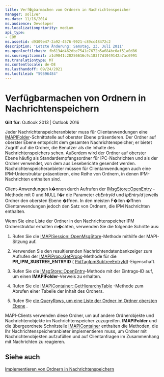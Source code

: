 ```yaml
---
title: Verf�gbarmachen von Ordnern in Nachrichtenspeicher
manager: soliver
ms.date: 11/16/2014
ms.audience: Developer
ms.localizationpriority: medium
api_type:
- COM
ms.assetid: d9309e47-2a92-4576-9921-c89cc48472c2
description: 'Letzte Änderung: Samstag, 23. Juli 2011'
ms.openlocfilehash: fb6134d462dbe7541e7672b5a684bc6af51a0d86
ms.sourcegitcommit: a1d9041c20256616c9c183f7d1049142a7ac6991
ms.translationtype: MT
ms.contentlocale: de-DE
ms.lasthandoff: 09/24/2021
ms.locfileid: "59596484"
---
```

# <a name="exposing-folders-in-message-stores"></a>Verfügbarmachen von Ordnern in Nachrichtenspeichern

  
  
**Gilt für**: Outlook 2013 | Outlook 2016 
  
Jeder Nachrichtenspeicheranbieter muss für Clientanwendungen eine [IMAPIFolder](imapifolderimapicontainer.md)-Schnittstelle auf oberster Ebene präsentieren. Der Ordner auf oberster Ebene entspricht dem gesamten Nachrichtenspeicher; er bietet Zugriff auf die Ordner, die Benutzer als die Inhalte des Nachrichtenspeichers sehen. Außerdem wird der Ordner auf oberster Ebene häufig als Standardempfangsordner für IPC-Nachrichten und als der Ordner verwendet, von dem aus Leseberichte gesendet werden. Nachrichtenspeicheranbieter müssen für Clientanwendungen auch eine IPM-Unterstruktur präsentieren, eine Reihe von Ordnern, in denen IPM-Nachrichten enthalten sind. 
  
Client-Anwendungen k�nnen durch Aufrufen der [IMsgStore::OpenEntry](imsgstore-openentry.md) -Methode mit 0 und NULL f�r die Parameter  _cbEntryId_ und  _lpEntryId_ jeweils Ordner den obersten Ebene �ffnen. In den meisten F�llen �ffnen Clientanwendungen jedoch den Satz von Ordnern, die IPM Nachrichten enthalten. 
  
Wenn Sie eine Liste der Ordner in den Nachrichtenspeicher IPM Ordnerstruktur erhalten m�chten, verwenden Sie die folgende Schritte aus:
  
1. Rufen Sie die [IMAPISession::OpenMsgStore](imapisession-openmsgstore.md)-Methode mithilfe der MAPI-Sitzung auf. 
    
2. Verwenden Sie den resultierenden Nachrichtendatenbankzeiger zum Aufrufen der [IMAPIProp::GetProps](imapiprop-getprops.md)-Methode für die **PR_IPM_SUBTREE_ENTRYID** ( [PidTagIpmSubtreeEntryId](pidtagipmsubtreeentryid-canonical-property.md))-Eigenschaft.
    
3. Rufen Sie die [IMsgStore::OpenEntry](imsgstore-openentry.md)-Methode mit der Eintrags-ID auf, um einen **IMAPIFolder**-Verweis zu erhalten. 
    
4. Rufen Sie die [IMAPIContainer::GetHierarchyTable](imapicontainer-gethierarchytable.md) -Methode zum Abrufen einer Tabelle der Inhalt des Ordners. 
    
5. Rufen Sie [die QueryRows, um eine Liste der Ordner im Ordner obersten Ebene](imapitable-queryrows.md) . 
    
MAPI-Clients verwenden diese Ordner, um auf andere Ordnerobjekte und Nachrichtenobjekte im Nachrichtenspeicher zuzugreifen. **IMAPIFolder** und die übergeordnete Schnitstelle [IMAPIContainer](imapicontainerimapiprop.md) enthalten die Methoden, die Ihr Nachrichtenspeicheranbieter implementieren muss, um Ordner mit Nachrichtenobjekten aufzufüllen und auf Clientanfragen im Zusammenhang mit Nachrichten zu reagieren.
  
## <a name="see-also"></a>Siehe auch



[Implementieren von Ordnern in Nachrichtenspeichern](implementing-folders-in-message-stores.md)

